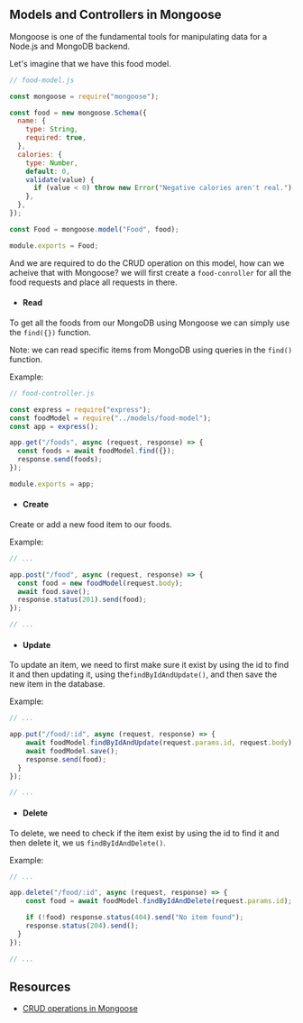 ## Models and Controllers in Mongoose

Mongoose is one of the fundamental tools for manipulating data for a Node.js and MongoDB backend.

Let's imagine that we have this food model.

```js
// food-model.js

const mongoose = require("mongoose");

const food = new mongoose.Schema({
  name: {
    type: String,
    required: true,
  },
  calories: {
    type: Number,
    default: 0,
    validate(value) {
      if (value < 0) throw new Error("Negative calories aren't real.");
    },
  },
});

const Food = mongoose.model("Food", food);

module.exports = Food;
```

And we are required to do the CRUD operation on this model, how can we acheive that with Mongoose?
we will first create a `food-conroller` for all the food requests and place all requests in there.

- #### Read

To get all the foods from our MongoDB using Mongoose we can simply use the `find({})` function.

Note: we can read specific items from MongoDB using queries in the `find()` function.

Example:

```js
// food-controller.js

const express = require("express");
const foodModel = require("../models/food-model");
const app = express();

app.get("/foods", async (request, response) => {
  const foods = await foodModel.find({});
  response.send(foods);
});

module.exports = app;
```

- #### Create

Create or add a new food item to our foods.

Example:

```js
// ...

app.post("/food", async (request, response) => {
  const food = new foodModel(request.body);
  await food.save();
  response.status(201).send(food);
});

// ...
```

- #### Update

To update an item, we need to first make sure it exist by using the id to find it and then updating it, using the`findByIdAndUpdate()`, and then save the new item in the database.

Example:

```js
// ...

app.put("/food/:id", async (request, response) => {
    await foodModel.findByIdAndUpdate(request.params.id, request.body);
    await foodModel.save();
    response.send(food);
  }
});

// ...
```

- #### Delete

To delete, we need to check if the item exist by using the id to find it and then delete it, we us `findByIdAndDelete()`.

Example:

```js
// ...

app.delete("/food/:id", async (request, response) => {
    const food = await foodModel.findByIdAndDelete(request.params.id);

    if (!food) response.status(404).send("No item found");
    response.status(204).send();
  }
});

// ...
```

## Resources

- [CRUD operations in Mongoose](https://mongoosejs.com/docs/models.html#Querying)
